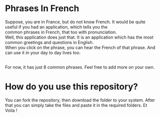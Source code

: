 # Phrases In French
Suppose, you are in France, but do not know French. It would be quite useful if you had an application, which tells you the <br>
common phrases in French, that too with pronunciation. <br>
Well, this application does just that. It is an application which has the most common greetings and questions in English. <br>
When you click on the phrase, you can hear the French of that phrase. And can use it in your day to day lives too. <br>

<br>
For now, it has just 8 common phrases. Feel free to add more on your own.

# How do you use this repository?
You can fork the repository, then download the folder to your system. After that you can simply take the files and paste it in the required folders. Et Voila !
